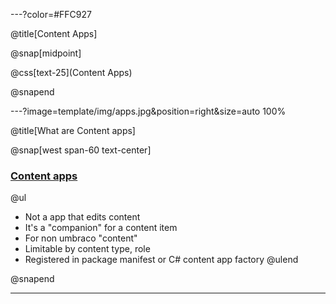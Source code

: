 ---?color=#FFC927

@title[Content Apps]

@snap[midpoint]

@css[text-25](Content Apps)

@snapend

---?image=template/img/apps.jpg&position=right&size=auto 100%

@title[What are Content apps]

@snap[west span-60 text-center]

### [Content apps](https://our.umbraco.com/documentation/Extending/Content-Apps/)

@ul
- Not a app that edits content
- It's a "companion" for a content item
- For non umbraco "content"
- Limitable by content type, role
- Registered in package manifest or C# content app factory
@ulend

@snapend

---



